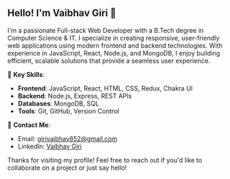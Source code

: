 

## Hello! I'm Vaibhav Giri 👋

I'm a passionate Full-stack Web Developer with a B.Tech degree in Computer Science & IT. I specialize in creating responsive, user-friendly web applications using modern frontend and backend technologies. With experience in JavaScript, React, Node.js, and MongoDB, I enjoy building efficient, scalable solutions that provide a seamless user experience.

🌟 **Key Skills**:
- **Frontend**: JavaScript, React, HTML, CSS, Redux, Chakra UI
- **Backend**: Node.js, Express, REST APIs
- **Databases**: MongoDB, SQL
- **Tools**: Git, GitHub, Version Control

💼 **Contact Me**:
- Email: [girivaibhav852@gmail.com](mailto:girivaibhav852@gmail.com)
- LinkedIn: [Vaibhav Giri](https://www.linkedin.com/in/vaibhav-giri-476848189/)

Thanks for visiting my profile! Feel free to reach out if you'd like to collaborate on a project or just say hello!
